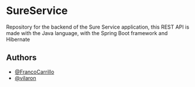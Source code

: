 
# SureService

Repository for the backend of the Sure Service application, this REST API is made with the Java language, with the Spring Boot framework and Hibernate


## Authors

- [@FrancoCarrillo](https://www.github.com/FrancoCarrillo)
- [@vilaron](https://www.github.com/vilaron)

